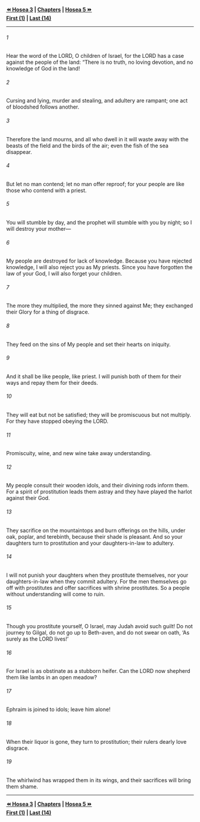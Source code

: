   
**[⏪ Hosea 3](./Hosea%203.md) | [Chapters](./_index.md) | [Hosea 5 ⏩](./Hosea%205.md)**  
**[First (1)](./Hosea%201.md) | [Last (14)](./Hosea%2014.md)**  
  
---  
  
###### 1  
Hear the word of the LORD, O children of Israel, for the LORD has a case against the people of the land: “There is no truth, no loving devotion, and no knowledge of God in the land!  
  
###### 2  
Cursing and lying, murder and stealing, and adultery are rampant; one act of bloodshed follows another.  
  
###### 3  
Therefore the land mourns, and all who dwell in it will waste away with the beasts of the field and the birds of the air; even the fish of the sea disappear.  
  
###### 4  
But let no man contend; let no man offer reproof; for your people are like those who contend with a priest.  
  
###### 5  
You will stumble by day, and the prophet will stumble with you by night; so I will destroy your mother—  
  
###### 6  
My people are destroyed for lack of knowledge. Because you have rejected knowledge, I will also reject you as My priests. Since you have forgotten the law of your God, I will also forget your children.  
  
###### 7  
The more they multiplied, the more they sinned against Me; they exchanged their Glory for a thing of disgrace.  
  
###### 8  
They feed on the sins of My people and set their hearts on iniquity.  
  
###### 9  
And it shall be like people, like priest. I will punish both of them for their ways and repay them for their deeds.  
  
###### 10  
They will eat but not be satisfied; they will be promiscuous but not multiply. For they have stopped obeying the LORD.  
  
###### 11  
Promiscuity, wine, and new wine take away understanding.  
  
###### 12  
My people consult their wooden idols, and their divining rods inform them. For a spirit of prostitution leads them astray and they have played the harlot against their God.  
  
###### 13  
They sacrifice on the mountaintops and burn offerings on the hills, under oak, poplar, and terebinth, because their shade is pleasant. And so your daughters turn to prostitution and your daughters-in-law to adultery.  
  
###### 14  
I will not punish your daughters when they prostitute themselves, nor your daughters-in-law when they commit adultery. For the men themselves go off with prostitutes and offer sacrifices with shrine prostitutes. So a people without understanding will come to ruin.  
  
###### 15  
Though you prostitute yourself, O Israel, may Judah avoid such guilt! Do not journey to Gilgal, do not go up to Beth-aven, and do not swear on oath, ‘As surely as the LORD lives!’  
  
###### 16  
For Israel is as obstinate as a stubborn heifer. Can the LORD now shepherd them like lambs in an open meadow?  
  
###### 17  
Ephraim is joined to idols; leave him alone!  
  
###### 18  
When their liquor is gone, they turn to prostitution; their rulers dearly love disgrace.  
  
###### 19  
The whirlwind has wrapped them in its wings, and their sacrifices will bring them shame.  
  
  
---  
  
**[⏪ Hosea 3](./Hosea%203.md) | [Chapters](./_index.md) | [Hosea 5 ⏩](./Hosea%205.md)**  
**[First (1)](./Hosea%201.md) | [Last (14)](./Hosea%2014.md)**  
  
